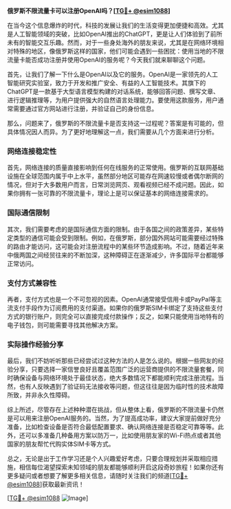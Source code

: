 **俄罗斯不限流量卡可以注册OpenAI吗？[[TG💪+ @esim1088](https://t.me/s/esim1088)]**

在当今这个信息爆炸的时代，科技的发展让我们的生活变得更加便捷和高效。尤其是人工智能领域的突破，比如OpenAI推出的ChatGPT，更是让人们体验到了前所未有的智能交互乐趣。然而，对于一些身处海外的朋友来说，尤其是在网络环境相对特殊的地区，像俄罗斯这样的国家，他们可能会遇到一些困扰：使用当地的不限流量卡能否成功注册并使用OpenAI的服务呢？今天我们就来聊聊这个问题。

首先，让我们了解一下什么是OpenAI以及它的服务。OpenAI是一家领先的人工智能研究实验室，致力于开发和推广安全、有益的人工智能技术。其旗下的ChatGPT是一款基于大型语言模型构建的对话系统，能够回答问题、撰写文章、进行逻辑推理等，为用户提供强大的自然语言处理能力。要使用这款服务，用户通常需要通过官方网站进行注册，并验证自己的身份信息。

那么，问题来了，俄罗斯的不限流量卡是否支持这一过程呢？答案是有可能的，但具体情况因人而异。为了更好地理解这一点，我们需要从几个方面来进行分析。

### 网络连接稳定性

首先，网络连接的质量直接影响到任何在线服务的正常使用。俄罗斯的互联网基础设施在全球范围内属于中上水平，虽然部分地区可能存在网速较慢或者偶尔断网的情况，但对于大多数用户而言，日常浏览网页、观看视频已经不成问题。因此，如果你拥有一张可靠的不限流量卡，理论上是可以保证基本的网络连接需求的。

### 国际通信限制

其次，我们需要考虑的是国际通信方面的限制。由于各国之间的政策差异，某些特定类型的通信可能会受到限制。例如，在俄罗斯，部分国外网站可能需要经过特殊的路由才能访问，这可能会对注册流程中的某些环节造成影响。不过，随着近年来中俄两国之间经贸往来的不断加深，这种障碍正在逐渐减少，许多国际平台都能够正常访问。

### 支付方式兼容性

再者，支付方式也是一个不可忽视的因素。OpenAI通常接受信用卡或PayPal等主流支付手段作为订阅费用的支付渠道。如果你的俄罗斯SIM卡绑定了支持这些支付方式的银行账户，则完全可以直接完成付款操作；反之，如果只能使用当地特有的电子钱包，则可能需要寻找其他解决方案。

### 实际操作经验分享

最后，我们不妨听听那些已经尝试过这种方法的人是怎么说的。根据一些网友的经验分享，只要选择一家信誉良好且覆盖范围广泛的运营商提供的不限流量套餐，同时确保设备与网络环境处于最佳状态，绝大多数情况下都能顺利完成注册流程。当然，也有人反映遇到了验证码无法接收等问题，但这往往是因为临时性的技术故障所致，并非永久性障碍。

综上所述，尽管存在上述种种潜在挑战，但从整体上看，俄罗斯的不限流量卡仍然是可以用来注册OpenAI服务的。当然，为了提高成功率，建议大家提前做好充分准备，比如检查设备是否符合最低配置要求、确认网络连接是否稳定可靠等等。此外，还可以多准备几种备用方案以防万一，比如使用朋友家的Wi-Fi热点或者其他国家的朋友帮忙代购实体SIM卡等方式。

总之，无论是出于工作学习还是个人兴趣爱好考虑，只要合理规划并采取相应措施，相信每位渴望探索未知领域的朋友都能够顺利开启这段奇妙旅程！如果你还有更多疑问或者想要了解更多相关信息，请随时关注我们的频道[[TG💪+ @esim1088](https://t.me/s/esim1088)]获取最新资讯！

[[TG💪+ @esim1088](https://t.me/s/esim1088) ![Image](https://i.postimg.cc/4NQfJmqS/Snipaste-2025-05-13-00-14-12.png)]